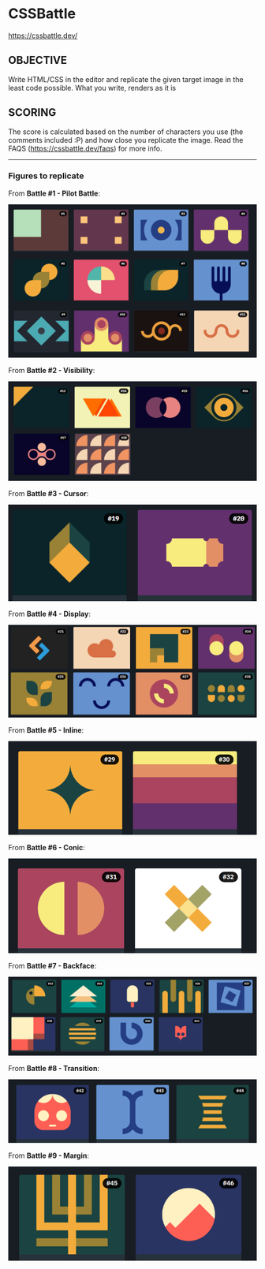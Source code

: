 # CSSBattle

https://cssbattle.dev/

## OBJECTIVE 

 Write HTML/CSS in the editor and replicate the given target image in the least code possible. What you write, renders as it is 

## SCORING 

 The score is calculated based on the number of characters you use (the comments included :P) and how close you replicate the image. Read the FAQS (https://cssbattle.dev/faqs) for more info. 

---

### Figures to replicate 

From **Battle #1 - Pilot Battle**:

<img src="https://github.com/bgarrido7/CSSBattle/blob/main/images/figures%231.png">

From **Battle #2 - Visibility**:

<img src="https://github.com/bgarrido7/CSSBattle/blob/main/images/figures%232.png">

From **Battle #3 - Cursor**:

<img src="https://github.com/bgarrido7/CSSBattle/blob/main/images/figures%233.png">

From **Battle #4 - Display**:

<img src="https://github.com/bgarrido7/CSSBattle/blob/main/images/figures%234.jpg">

From **Battle #5 - Inline**:

<img src="https://github.com/bgarrido7/CSSBattle/blob/main/images/figures%235.png">

From **Battle #6 - Conic**:

<img src="https://github.com/bgarrido7/CSSBattle/blob/main/images/figures%236.png">

From **Battle #7 - Backface**:

<img src="https://github.com/bgarrido7/CSSBattle/blob/main/images/figures%237.png">

From **Battle #8 - Transition**:

<img src="https://github.com/bgarrido7/CSSBattle/blob/main/images/figures%238.png">

From **Battle #9 - Margin**:

<img src="https://github.com/bgarrido7/CSSBattle/blob/main/images/figures%239.png">

